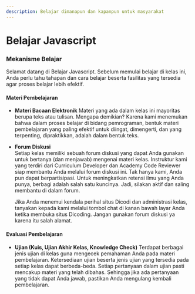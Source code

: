 ```yaml
---
description: Belajar dimanapun dan kapanpun untuk masyarakat
---
```


# Belajar Javascript

### Mekanisme Belajar

Selamat datang di Belajar Javascript. Sebelum memulai belajar di kelas ini, Anda perlu tahu tahapan dan cara belajar beserta fasilitas yang tersedia agar proses belajar lebih efektif.

#### Materi Pembelajaran

* **Materi Bacaan Elektronik** Materi yang ada dalam kelas ini mayoritas berupa teks atau tulisan. Mengapa demikian? Karena kami menemukan bahwa dalam proses belajar di bidang pemrograman, bentuk materi pembelajaran yang paling efektif untuk diingat, dimengerti, dan yang terpenting, dipraktikkan, adalah dalam bentuk teks.
* **Forum Diskusi**  
  Setiap kelas memiliki sebuah forum diskusi yang dapat Anda gunakan untuk bertanya \(dan menjawab\) mengenai materi kelas. Instruktur kami yang terdiri dari Curriculum Developer dan Academy Code Reviewer siap membantu Anda melalui forum diskusi ini. Tak hanya kami, Anda pun dapat berpartisipasi. Untuk meningkatkan retensi ilmu yang Anda punya, berbagi adalah salah satu kuncinya. Jadi, silakan aktif dan saling membantu di dalam forum.

  Jika Anda menemui kendala perihal situs Dicodi dan administrasi kelas, tanyakan kepada kami melalui tombol chat di kanan bawah layar Anda ketika membuka situs Dicoding. Jangan gunakan forum diskusi ya karena itu salah alamat.

#### Evaluasi Pembelajaran

* **Ujian \(Kuis, Ujian Akhir Kelas, Knowledge Check\)** Terdapat berbagai jenis ujian di kelas guna mengecek pemahaman Anda pada materi pembelajaran. Ketersediaan ujian beserta jenis ujian yang tersedia pada setiap kelas dapat berbeda-beda. Setiap pertanyaan dalam ujian pasti mencakup materi yang telah dibahas. Sehingga jika ada pertanyaan yang tidak dapat Anda jawab, pastikan Anda mengulang kembali pembelajaran.




